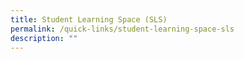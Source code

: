 ```yaml
---
title: Student Learning Space (SLS)
permalink: /quick-links/student-learning-space-sls
description: ""
---
```

